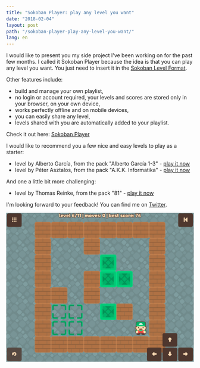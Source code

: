 ```yaml
---
title: "Sokoban Player: play any level you want"
date: "2018-02-04"
layout: post
path: "/sokoban-player-play-any-level-you-want/"
lang: en
---
```


I would like to present you my side project I've been working on for the past few months. I called it Sokoban Player because the idea is that you can play any level you want. You just need to insert it in the [Sokoban Level Format](https://github.com/krzysu/elm-sokoban-player/wiki/Sokoban-Level-Format).

Other features include:
- build and manage your own playlist,
- no login or account required, your levels and scores are stored only in your browser, on your own device,
- works perfectly offline and on mobile devices,
- you can easily share any level,
- levels shared with you are automatically added to your playlist.

Check it out here: [Sokoban Player](https://sokoban-player.netlify.com/)

I would like to recommend you a few nice and easy levels to play as a starter:
- level by Alberto García, from the pack "Alberto García 1-3" - [play it now](https://sokoban-player.netlify.com/G6AHGA4GAH2AGD2GAHA2G2ADAHAGDFAFAHAGD3FAHAGD4AHABGAH4A)
- level by Péter Asztalos, from the pack "A.K.K. Informatika" - [play it now](https://sokoban-player.netlify.com/8AHA2GA3GAHA3GD2GAHA2GA2DGAH2AGA3GAHA2FGDAGAHA2F3GBAH8A)

And one a little bit more challenging:
- level by Thomas Reinke, from the pack "81" - [play it now](https://sokoban-player.netlify.com/2G4AH2GA2G5AH3AGFA3GAHAB2GD4GAHAG2AE5AHA3GD2GAH3AGF2GAH2GA2G3AH2G4A)

I'm looking forward to your feedback! You can find me on [Twitter](https://twitter.com/krzysu).

[![sokoban player screenshot](./sokoban-player-1.png)](https://sokoban-player.netlify.com/8AHA2GA3GAHA3GD2GAHA2GA2DGAH2AGA3GAHA2FGDAGAHA2F3GBAH8A)
